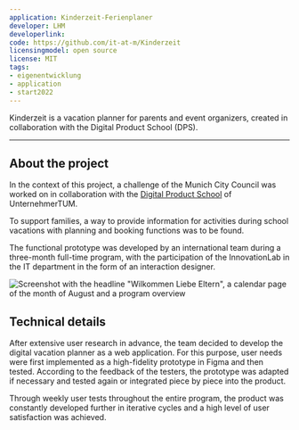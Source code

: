 ```yaml
---
application: Kinderzeit-Ferienplaner
developer: LHM
developerlink: 
code: https://github.com/it-at-m/Kinderzeit
licensingmodel: open source
license: MIT
tags:
- eigenentwicklung
- application
- start2022
---
```


Kinderzeit is a vacation planner for parents and event organizers, created in collaboration with the Digital Product School (DPS).

---

## About the project


In the context of this project, a challenge of the Munich City Council was worked on in collaboration with the [Digital Product School](https://www.digitalproductschool.io) of UnternehmerTUM.

To support families, a way to provide information for activities during school vacations with planning and booking functions was to be found.

The functional prototype was developed by an international team during a three-month full-time program, with the participation of the InnovationLab in the IT department in the form of an interaction designer.

![Screenshot with the headline "Wilkommen Liebe Eltern", a calendar page of the month of August and a program overview](/Kinderzeit_screenshot.jpg)

## Technical details

After extensive user research in advance, the team decided to develop the digital vacation planner as a web application. For this purpose, user needs were first implemented as a high-fidelity prototype in Figma and then tested. According to the feedback of the testers, the prototype was adapted if necessary and tested again or integrated piece by piece into the product.

Through weekly user tests throughout the entire program, the product was constantly developed further in iterative cycles and a high level of user satisfaction was achieved. 
